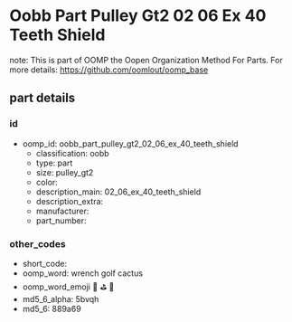# Oobb Part Pulley Gt2 02 06 Ex 40 Teeth Shield  

note: This is part of OOMP the Oopen Organization Method For Parts. For more details: https://github.com/oomlout/oomp_base

##  part details





### id
* oomp_id: oobb_part_pulley_gt2_02_06_ex_40_teeth_shield
  * classification: oobb
  * type: part
  * size: pulley_gt2
  * color: 
  * description_main: 02_06_ex_40_teeth_shield
  * description_extra: 
  * manufacturer: 
  * part_number: 

### other_codes
* short_code: 
* oomp_word: wrench golf cactus
* oomp_word_emoji :wrench: :golf: :cactus:
* md5_6_alpha: 5bvqh
* md5_6: 889a69